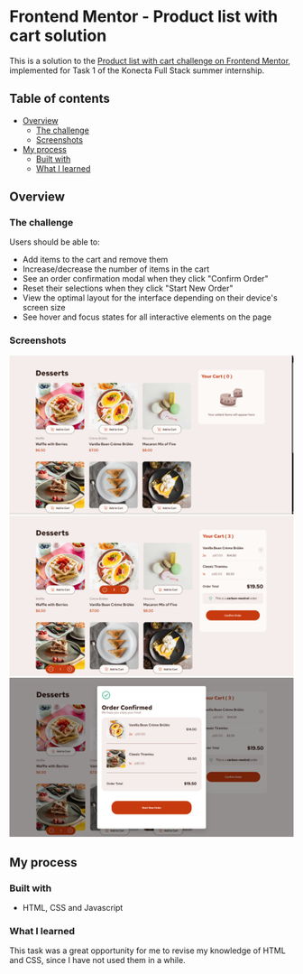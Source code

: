# Frontend Mentor - Product list with cart solution

This is a solution to the [Product list with cart challenge on Frontend Mentor](https://www.frontendmentor.io/challenges/product-list-with-cart-5MmqLVAp_d), implemented for Task 1 of the Konecta Full Stack summer internship.

## Table of contents

-   [Overview](#overview)
    -   [The challenge](#the-challenge)
    -   [Screenshots](#screenshot)
-   [My process](#my-process)
    -   [Built with](#built-with)
    -   [What I learned](#what-i-learned)

## Overview

### The challenge

Users should be able to:

-   Add items to the cart and remove them
-   Increase/decrease the number of items in the cart
-   See an order confirmation modal when they click "Confirm Order"
-   Reset their selections when they click "Start New Order"
-   View the optimal layout for the interface depending on their device's screen size
-   See hover and focus states for all interactive elements on the page

### Screenshots

![Product list with an empty cart](screenshots/cart-empty.png)
![Product list with some products in the cart](screenshots/cart-full.png)
![Order confirmation popup](screenshots/confirmation-popup.png)

## My process

### Built with

-   HTML, CSS and Javascript

### What I learned

This task was a great opportunity for me to revise my knowledge of HTML and CSS, since I have not used them in a while.
